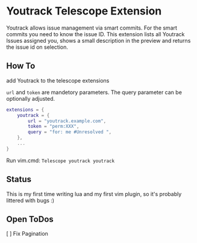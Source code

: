 # Youtrack Telescope Extension

Youtrack allows issue management via smart commits. For the smart commits you need to know the issue ID.
This extension lists all Youtrack Issues assigned you, shows a small description in the preview and returns the issue id on selection.

## How To

add Youtrack to the telescope extensions 

`url` and `token` are mandetory parameters. The query parameter can be optionally adjusted.

```lua
extensions = {
    youtrack = {
        url = "youtrack.example.com",
        token = "perm:XXX",
		query = "for: me #Unresolved ",
    },
    ...
}
```

Run vim.cmd:
`Telescope youtrack youtrack`

## Status

This is my first time writing lua and my first vim plugin, so it's probably littered with bugs :)

## Open ToDos

[ ] Fix Pagination

